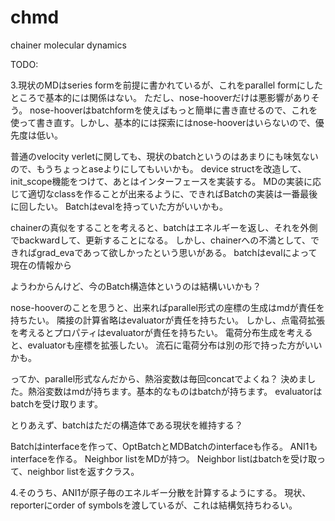 # chmd
chainer molecular dynamics

TODO: 


3.現状のMDはseries formを前提に書かれているが、これをparallel formにしたところで基本的には関係はない。
  ただし、nose-hooverだけは悪影響がありそう。
  nose-hooverはbatchformを使えばもっと簡単に書き直せるので、これを使って書き直す。しかし、基本的には探索にはnose-hooverはいらないので、優先度は低い。


  普通のvelocity verletに関しても、現状のbatchというのはあまりにも味気ないので、もうちょっとaseよりにしてもいいかも。
  device structを改造して、init_scope機能をつけて、あとはインターフェースを実装する。
  MDの実装に応じて適切なclassを作ることが出来るように、できればBatchの実装は一番最後に回したい。
  Batchはevalを持っていた方がいいかも。

  chainerの真似をすることを考えると、batchはエネルギーを返し、それを外側でbackwardして、更新することになる。
  しかし、chainerへの不満として、できればgrad_evaであって欲しかったという思いがある。
  batchはevalによって現在の情報から




  ようわからんけど、今のBatch構造体というのは結構いいかも？

  nose-hooverのことを思うと、出来ればparallel形式の座標の生成はmdが責任を持ちたい。
  隣接の計算省略はevaluatorが責任を持ちたい。
  しかし、点電荷拡張を考えるとプロパティはevaluatorが責任を持ちたい。
  電荷分布生成を考えると、evaluatorも座標を拡張したい。
  流石に電荷分布は別の形で持った方がいいかも。


  ってか、parallel形式なんだから、熱浴変数は毎回concatでよくね？
  決めました。熱浴変数はmdが持ちます。基本的なものはbatchが持ちます。
  evaluatorはbatchを受け取ります。


  とりあえず、batchはただの構造体である現状を維持する？


  Batchはinterfaceを作って、OptBatchとMDBatchのinterfaceも作る。
  ANI1もinterfaceを作る。
  Neighbor listをMDが持つ。
  Neighbor listはbatchを受け取って、neighbor listを返すクラス。





4.そのうち、ANI1が原子毎のエネルギー分散を計算するようにする。
現状、reporterにorder of symbolsを渡しているが、これは結構気持ちわるい。
